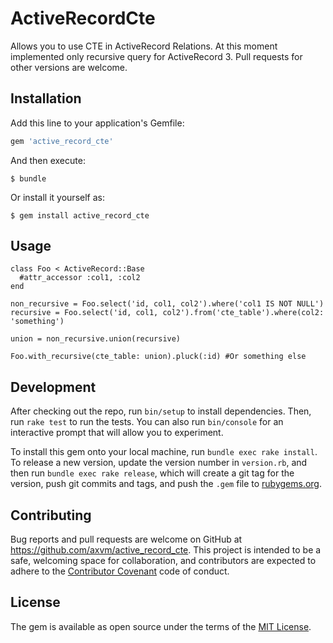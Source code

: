 # ActiveRecordCte

Allows you to use CTE in ActiveRecord Relations. At this moment implemented only recursive query for ActiveRecord 3. Pull requests for other versions are welcome.

## Installation

Add this line to your application's Gemfile:

```ruby
gem 'active_record_cte'
```

And then execute:

    $ bundle

Or install it yourself as:

    $ gem install active_record_cte

## Usage

    class Foo < ActiveRecord::Base
      #attr_accessor :col1, :col2
    end

    non_recursive = Foo.select('id, col1, col2').where('col1 IS NOT NULL')
    recursive = Foo.select('id, col1, col2').from('cte_table').where(col2: 'something')

    union = non_recursive.union(recursive)

    Foo.with_recursive(cte_table: union).pluck(:id) #Or something else

## Development

After checking out the repo, run `bin/setup` to install dependencies. Then, run `rake test` to run the tests. You can also run `bin/console` for an interactive prompt that will allow you to experiment.

To install this gem onto your local machine, run `bundle exec rake install`. To release a new version, update the version number in `version.rb`, and then run `bundle exec rake release`, which will create a git tag for the version, push git commits and tags, and push the `.gem` file to [rubygems.org](https://rubygems.org).

## Contributing

Bug reports and pull requests are welcome on GitHub at https://github.com/axvm/active_record_cte. This project is intended to be a safe, welcoming space for collaboration, and contributors are expected to adhere to the [Contributor Covenant](http://contributor-covenant.org) code of conduct.


## License

The gem is available as open source under the terms of the [MIT License](http://opensource.org/licenses/MIT).


